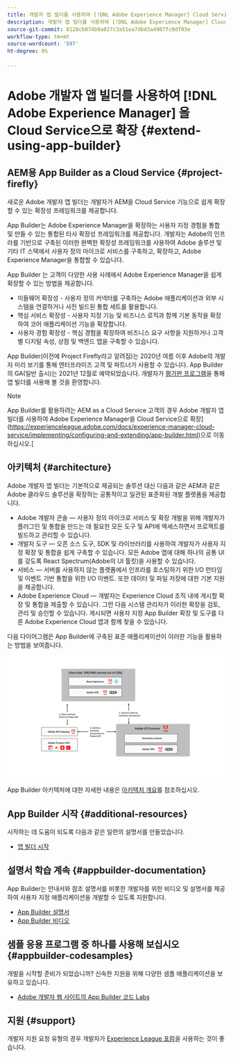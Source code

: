 ```yaml
---
title: 개발자 앱 빌더를 사용하여 [!DNL Adobe Experience Manager] Cloud Service으로 확장.
description: 개발자 앱 빌더를 사용하여 [!DNL Adobe Experience Manager] Cloud Service으로 확장.
source-git-commit: 8128cb074b9a027c3a51ea7dbd3a4987fc0df03e
workflow-type: tm+mt
source-wordcount: '597'
ht-degree: 0%

---
```



# Adobe 개발자 앱 빌더를 사용하여 [!DNL Adobe Experience Manager] 을 Cloud Service으로 확장 {#extend-using-app-builder}

## AEM용 App Builder as a Cloud Service {#project-firefly}

새로운 Adobe 개발자 앱 빌더는 개발자가 AEM을 Cloud Service 기능으로 쉽게 확장할 수 있는 확장성 프레임워크를 제공합니다.

App Builder는 Adobe Experience Manager을 확장하는 사용자 지정 경험을 통합 및 만들 수 있는 통합된 타사 확장성 프레임워크를 제공합니다. 개발자는 Adobe의 인프라를 기반으로 구축된 이러한 완벽한 확장성 프레임워크를 사용하여 Adobe 솔루션 및 기타 IT 스택에서 사용자 정의 마이크로 서비스를 구축하고, 확장하고, Adobe Experience Manager을 통합할 수 있습니다.

App Builder 는 고객이 다양한 사용 사례에서 Adobe Experience Manager을 쉽게 확장할 수 있는 방법을 제공합니다.

* 미들웨어 확장성 - 사용자 정의 커넥터를 구축하는 Adobe 애플리케이션과 외부 시스템을 연결하거나 사전 빌드된 통합 세트를 활용합니다.
* 핵심 서비스 확장성 - 사용자 지정 기능 및 비즈니스 로직과 함께 기본 동작을 확장하여 코어 애플리케이션 기능을 확장합니다.
* 사용자 경험 확장성 - 핵심 경험을 확장하여 비즈니스 요구 사항을 지원하거나 고객별 디지털 속성, 상점 및 백엔드 앱을 구축할 수 있습니다.

App Builder(이전에 Project Firefly라고 알려짐)는 2020년 여름 이후 Adobe의 개발자 미리 보기를 통해 엔터프라이즈 고객 및 파트너가 사용할 수 있습니다. App Builder의 GA(일반 출시)는 2021년 12월로 예약되었습니다. 개발자가 [평가판 프로그램](http://adobe.ly/appbuilder-trial)을 통해 앱 빌더를 사용해 볼 것을 환영합니다.

>[!NOTE]
>
> App Builder를 활용하려는 AEM as a Cloud Service 고객의 경우 Adobe 개발자 앱 빌더를 사용하여 Adobe Experience Manager을 Cloud Service으로 확장](https://experienceleague.adobe.com/docs/experience-manager-cloud-service/implementing/configuring-and-extending/app-builder.html)으로 이동하십시오.[

## 아키텍처 {#architecture}

Adobe 개발자 앱 빌더는 기본적으로 제공되는 솔루션 대신 다음과 같은 AEM과 같은 Adobe 클라우드 솔루션을 확장하는 공통적이고 일관된 표준화된 개발 플랫폼을 제공합니다.

* Adobe 개발자 콘솔 — 사용자 정의 마이크로 서비스 및 확장 개발을 위해 개발자가 플러그인 및 통합을 만드는 데 필요한 모든 도구 및 API에 액세스하면서 프로젝트를 빌드하고 관리할 수 있습니다.
* 개발자 도구 — 오픈 소스 도구, SDK 및 라이브러리를 사용하여 개발자가 사용자 지정 확장 및 통합을 쉽게 구축할 수 있습니다. 모든 Adobe 앱에 대해 하나의 공통 UI를 갖도록 React Spectrum(Adobe의 UI 툴킷)을 사용할 수 있습니다.
* 서비스 — 서버를 사용하지 않는 플랫폼에서 인프라를 호스팅하기 위한 I/O 런타임 및 이벤트 기반 통합을 위한 I/O 이벤트. 또한 데이터 및 파일 저장에 대한 기본 지원을 제공합니다.
* Adobe Experience Cloud — 개발자는 Experience Cloud 조직 내에 게시할 확장 및 통합을 제출할 수 있습니다. 그런 다음 시스템 관리자가 이러한 확장을 검토, 관리 및 승인할 수 있습니다. 게시되면 사용자 지정 App Builder 확장 및 도구를 다른 Adobe Experience Cloud 앱과 함께 찾을 수 있습니다.

다음 다이어그램은 App Builder에 구축된 표준 애플리케이션이 이러한 기능을 활용하는 방법을 보여줍니다.

![아키텍처](assets/firefly-architecture.jpg)

App Builder 아키텍처에 대한 자세한 내용은 [아키텍처 개요](https://www.adobe.io/project-firefly/docs/guides/)를 참조하십시오.

## App Builder 시작 {#additional-resources}

시작하는 데 도움이 되도록 다음과 같은 일련의 설명서를 만들었습니다.

* [앱 빌더 시작](https://www.adobe.io/project-firefly/docs/getting_started/)

## 설명서 학습 계속 {#appbuilder-documentation}

App Builder는 안내서와 참조 설명서를 비롯한 개발자를 위한 비디오 및 설명서를 제공하여 사용자 지정 애플리케이션을 개발할 수 있도록 지원합니다.

* [App Builder 설명서](https://www.adobe.io/project-firefly/docs/overview/)
* [App Builder 비디오](https://www.youtube.com/playlist?list=PLcVEYUqU7VRfDij-Jbjyw8S8EzW073F_o)

## 샘플 응용 프로그램 중 하나를 사용해 보십시오 {#appbuilder-codesamples}

개발을 시작할 준비가 되었습니까? 신속한 지원을 위해 다양한 샘플 애플리케이션을 보유하고 있습니다.

* [Adobe 개발자 웹 사이트의 App Builder 코드 Labs](https://www.adobe.io/project-firefly/docs/resources/)

## 지원 {#support}

개발자 지원 요청 유형의 경우 개발자가 [Experience League 포럼](https://experienceleaguecommunities.adobe.com/t5/project-firefly/ct-p/project-firefly)을 사용하는 것이 좋습니다.
